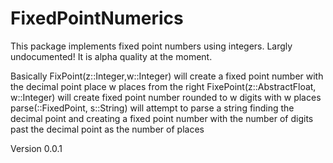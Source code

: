 # FixedPointNumerics

This package implements fixed point numbers using integers. Largly undocumented! It is alpha quality at the moment.

Basically 
    FixPoint(z::Integer,w::Integer) will create a fixed point number with the decimal point place w places from the right
    FixePoint(z::AbstractFloat, w::Integer) will create fixed point number rounded to w digits with w places
    parse(::FixedPoint, s::String) will attempt to parse a string finding the decimal point and creating a fixed point number
        with the number of digits past the decimal point as the number of places


Version 0.0.1
